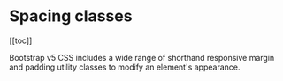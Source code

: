 # Spacing classes

<ContentsSidebar>

[[toc]]

</ContentsSidebar>
<div class="lead mb-5">

Bootstrap v5 CSS includes a wide range of shorthand responsive margin and padding utility classes to modify an element's appearance.

</div>

<script setup lang="ts">
    import ContentsSidebar from '../../components/ContentsSidebar.vue'
</script>
